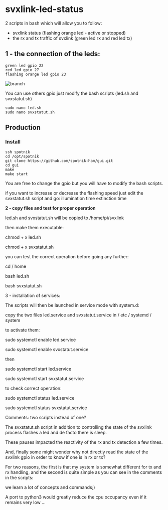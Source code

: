 # svxlink-led-status

2 scripts in bash which will allow you to follow:
- svxlink status (flashing orange led - active or stopped)
- the rx and tx traffic of svxlink (green led rx and red led tx)

## 1 - the connection of the leds:

```
green led gpio 22
red led gpio 27
flashing orange led gpio 23
```

<img src = "https://github.com/f5swb/svxlink-led-status/blob/master/branchement github.png" title = "branch">


You can use others gpio just modify the bash scripts (led.sh and svxstatut.sh)

```
sudo nano led.sh
sudo nano svxstatut.sh
```


## Production

### Install

```
ssh spotnik
cd /opt/spotnik
git clone https://github.com/spotnik-ham/gui.git
cd gui
make
make start
```


You are free to change the gpio but you will have to modify the bash scripts.

if you want to increase or decrease the flashing speed
just edit the svxstatut.sh script and go:
illumination time
extinction time

**2 - copy files and test for proper operation**

led.sh and svxstatut.sh will be copied to /home/pi/svxlink

then make them executable:

chmod + x led.sh

chmod + x svxstatut.sh

you can test the correct operation before going any further:

cd / home

bash led.sh

bash svxstatut.sh

3 - installation of services:

The scripts will then be launched in service mode with system.d:

copy the two files led.service and svxstatut.service in / etc / systemd / system

to activate them:

sudo systemctl enable led.service

sudo systemctl enable svxstatut.service

then

sudo systemctl start led.service

sudo systemctl start svxstatut.service

to check correct operation:

sudo systemctl status led.service

sudo systemctl status svxstatut.service

 Comments: two scripts instead of one?
 
The svxstatut.sh script in addition to controlling the state of the svxlink process flashes a led
and de facto there is sleep.

These pauses impacted the reactivity of the rx and tx detection a few times.

And, finally some might wonder why not directly read the state of the svxlink gpio in order to know if one is in rx or tx?

For two reasons, the first is that my system is somewhat different for tx and rx handling, and the second is quite simple as you can see in the comments in the scripts:

we learn a lot of concepts and commands;)


A port to python3 would greatly reduce the cpu occupancy even if it remains very low ...
